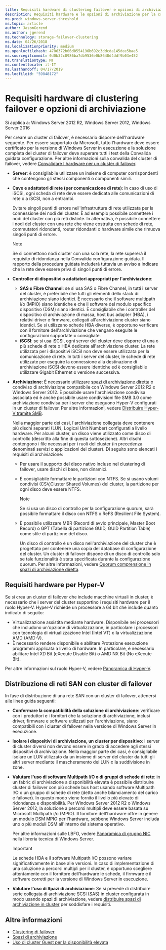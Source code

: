 ```yaml
---
title: Requisiti hardware di clustering failover e opzioni di archiviazione
description: Requisiti hardware e le opzioni di archiviazione per la creazione di un cluster di failover.
ms.prod: windows-server-threshold
ms.topic: article
author: JasonGerend
ms.author: jgerend
ms.technology: storage-failover-clustering
ms.date: 04/26/2018
ms.localizationpriority: medium
ms.openlocfilehash: 4706372b06d0554196b692c3ddcda145dee5bae5
ms.sourcegitcommit: 0d0b32c8986ba7db9536e0b8648d4ddf9b03e452
ms.translationtype: MT
ms.contentlocale: it-IT
ms.lasthandoff: 04/17/2019
ms.locfileid: "59848172"
---
```

# <a name="failover-clustering-hardware-requirements-and-storage-options"></a>Requisiti hardware di clustering failover e opzioni di archiviazione

Si applica a: Windows Server 2012 R2, Windows Server 2012, Windows Server 2016

Per creare un cluster di failover, è necessario disporre dell'hardware seguente. Per essere supportato da Microsoft, tutto l'hardware deve essere certificato per la versione di Windows Server in esecuzione e la soluzione completa del cluster di failover deve superare tutti i test della Convalida guidata configurazione. Per altre informazioni sulla convalida del cluster di failover, vedere [Convalidare l'hardware per un cluster di failover](<https://docs.microsoft.com/previous-versions/windows/it-pro/windows-server-2012-r2-and-2012/jj134244(v%3dws.11)>).

- **Server**: è consigliabile utilizzare un insieme di computer corrispondenti che contengono gli stessi componenti o componenti simili.
- **Cavo e adattatori di rete (per comunicazione di rete)**: In caso di uso di iSCSI, ogni scheda di rete deve essere dedicata alle comunicazioni di rete o a iSCSI, non a entrambi.

    Evitare singoli punti di errore nell'infrastruttura di rete utilizzata per la connessione dei nodi del cluster. È ad esempio possibile connettere i nodi del cluster con più reti distinte. In alternativa, è possibile connettere i nodi del cluster con una rete che viene costruita con schede di rete, commutatori ridondanti, router ridondanti o hardware simile che rimuova singoli punti di errore.

    >[!NOTE]
    >Se si connettono nodi cluster con una sola rete, la rete supererà il requisito di ridondanza nella Convalida configurazione guidata. Il rapporto della procedura guidata includerà tuttavia un avviso a indicare che la rete deve essere priva di singoli punti di errore.

- **Controller di dispositivi o adattatori appropriati per l'archiviazione**:

  - **SAS o Fibre Channel**: se si usa SAS o Fibre Channel, in tutti i server del cluster, è preferibile che tutti gli elementi dello stack di archiviazione siano identici. È necessario che il software multipath i/o (MPIO) siano identiche e che il software del modulo specifico dispositivo (DSM) siano identici. È consigliabile che i controller del dispositivo di archiviazione di massa, host bus adapter (HBA), i relativi driver e firmware, collegati all'archiviazione cluster siano identici. Se si utilizzano schede HBA diverse, è opportuno verificare con il fornitore dell'archiviazione che vengano eseguite le configurazioni supportate o consigliate.
  - **iSCSI**: se si usa iSCSI, ogni server del cluster deve disporre di una o più schede di rete o HBA dedicate all'archiviazione cluster. La rete utilizzata per i dispositivi iSCSI non deve essere utilizzata per la comunicazione di rete. In tutti i server del cluster, le schede di rete utilizzate per eseguire la connessione alla destinazione di archiviazione iSCSI devono essere identiche ed è consigliabile utilizzare Gigabit Ethernet o versione successiva.
- **Archiviazione**: È necessario utilizzare [spazi di archiviazione diretta](../storage/storage-spaces/storage-spaces-direct-overview.md) o condiviso di archiviazione compatibile con Windows Server 2012 R2 o Windows Server 2012. È possibile usare l'archiviazione condivisa associata ed è anche possibile usare condivisioni file SMB 3.0 come archiviazione condivisa per i server che eseguono Hyper-V configurati in un cluster di failover. Per altre informazioni, vedere [Distribuire Hyper-V tramite SMB](<https://docs.microsoft.com/previous-versions/windows/it-pro/windows-server-2012-r2-and-2012/jj134187(v%3dws.11)>).

    Nella maggior parte dei casi, l'archiviazione collegata deve contenere più dischi separati (LUN, Logical Unit Number) configurati a livello hardware. Per alcuni cluster, un disco viene utilizzato come disco di controllo (descritto alla fine di questa sottosezione). Altri dischi contengono i file necessari per i ruoli del cluster (in precedenza denominati servizi o applicazioni del cluster). Di seguito sono elencati i requisiti di archiviazione:

  - Per usare il supporto del disco nativo incluso nel clustering di failover, usare dischi di base, non dinamici.
  - È consigliabile formattare le partizioni con NTFS. Se si usano volumi condivisi (CSV,Cluster Shared Volumes) del cluster, la partizione per ogni disco deve essere NTFS.

    >[!NOTE]
    >Se si usa un disco di controllo per la configurazione quorum, sarà possibile formattare il disco con NTFS o ReFS (Resilient File System).

  - È possibile utilizzare MBR (Record di avvio principale, Master Boot Record) o GPT (Tabella di partizione GUID, GUID Partition Table) come stile di partizione del disco.

    Un disco di controllo è un disco nell'archiviazione del cluster che è progettato per contenere una copia del database di configurazione del cluster. Un cluster di failover dispone di un disco di controllo solo se tale funzionalità è stata specificata durante la configurazione quorum. Per altre informazioni, vedere [Quorum comprensione in spazi di archiviazione diretta](../storage/storage-spaces/understand-quorum.md).

## <a name="hardware-requirements-for-hyper-v"></a>Requisiti hardware per Hyper-V

Se si crea un cluster di failover che include macchine virtuali in cluster, è necessario che i server del cluster supportino i requisiti hardware per il ruolo Hyper-V. Hyper-V richiede un processore a 64 bit che include quanto indicato di seguito:

- Virtualizzazione assistita mediante hardware. Disponibile nei processori che includono un'opzione di virtualizzazione, in particolare i processori con tecnologia di virtualizzazione Intel (Intel VT) o la virtualizzazione AMD (AMD-V).
- È necessario rendere disponibile e abilitare Protezione esecuzione programmi applicata a livello di hardware. In particolare, è necessario abilitare Intel XD Bit (eXecute Disable Bit) o AMD NX Bit (No eXecute Bit).

Per altre informazioni sul ruolo Hyper-V, vedere [Panoramica di Hyper-V](<https://docs.microsoft.com/previous-versions/windows/it-pro/windows-server-2012-r2-and-2012/hh831531(v%3dws.11)>).

## <a name="deploying-storage-area-networks-with-failover-clusters"></a>Distribuzione di reti SAN con cluster di failover

In fase di distribuzione di una rete SAN con un cluster di failover, attenersi alle linee guida seguenti:

- **Confermare la compatibilità della soluzione di archiviazione**: verificare con i produttori e i fornitori che la soluzione di archiviazione, inclusi driver, firmware e software utilizzati per l'archiviazione, siano compatibili con i cluster di failover nella versione di Windows Server in esecuzione.
- **Isolare i dispositivi di archiviazione, un cluster per dispositivo**: i server di cluster diversi non devono essere in grado di accedere agli stessi dispositivi di archiviazione. Nella maggior parte dei casi, è consigliabile isolare un LUN utilizzato da un insieme di server del cluster da tutti gli altri server mediante il mascheramento dei LUN o la suddivisione in zone.
- **Valutare l'uso di software Multipath I/O o di gruppi di schede di rete**: in un fabric di archiviazione a disponibilità elevata è possibile distribuire cluster di failover con più schede bus host usando software Multipath I/O o un gruppo di schede di rete (detto anche bilanciamento del carico e failover). In questo modo viene fornito il livello più elevato di ridondanza e disponibilità. Per Windows Server 2012 R2 o Windows Server 2012, la soluzione a percorsi multipli deve essere basata su Microsoft Multipath i/o (MPIO). Il fornitore dell'hardware offre in genere un modulo DSM MPIO per l'hardware, sebbene Windows Server includa uno o più moduli DSM all'interno del sistema operativo.

    Per altre informazioni sulle LBFO, vedere [Panoramica di gruppo NIC](https://docs.microsoft.com/windows-server/networking/technologies/nic-teaming/nic-teaming) nella libreria tecnica di Windows Server.

    >[!IMPORTANT]
    >Le schede HBA e il software Multipath I/O possono variare significativamente in base alle versioni. In caso di implementazione di una soluzione a percorsi multipli per il cluster, è opportuno scegliere attentamente con il fornitore dell'hardware le schede, il firmware e il software corretti per la versione di Windows Server in esecuzione.

- **Valutare l'uso di Spazi di archiviazione**: Se si prevede di distribuire serie collegata di archiviazione SCSI (SAS) in cluster configurata in modo usando spazi di archiviazione, vedere [distribuire spazi di archiviazione in cluster](<https://docs.microsoft.com/previous-versions/windows/it-pro/windows-server-2012-r2-and-2012/jj822937(v%3dws.11)>) per soddisfare i requisiti.

## <a name="more-information"></a>Altre informazioni

- [Clustering di failover](failover-clustering.md)
- [Spazi di archiviazione](<https://docs.microsoft.com/previous-versions/windows/it-pro/windows-server-2012-r2-and-2012/hh831739(v%3dws.11)>)
- [Uso di cluster Guest per la disponibilità elevata](<https://docs.microsoft.com/previous-versions/windows/it-pro/windows-server-2012-r2-and-2012/dn440540(v%3dws.11)>)